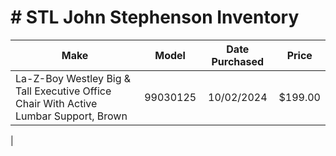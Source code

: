 # # STL John Stephenson Inventory  

| Make | Model | Date Purchased | Price |
| --- | :--: | :--: | :-: |
| La-Z-Boy Westley Big & Tall Executive Office Chair With Active Lumbar Support, Brown      | 99030125 | 10/02/2024 | $199.00 |
|
